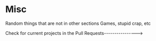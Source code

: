 # Misc
Random things that are not in other sections
Games, stupid crap, etc

Check for current projects in the Pull Requests---------------->
